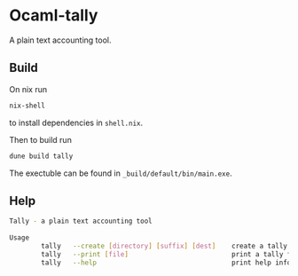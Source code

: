 # Ocaml-tally

A plain text accounting tool.

## Build

On nix run

``` bash
nix-shell
```

to install dependencies in `shell.nix`.

Then to build run

``` bash
dune build tally
```

The exectuble can be found in `_build/default/bin/main.exe`.

## Help

``` bash
Tally - a plain text accounting tool
          
Usage	
		tally   --create [directory] [suffix] [dest]    create a tally from a directory of files matching [suffix] and saves it at [dest]
	    tally   --print [file]                          print a tally from a tally file
    	tally   --help                                  print help information
```

